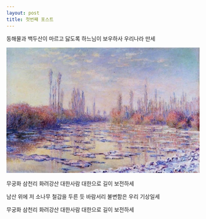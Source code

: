 ```yaml
---
layout: post
title: 첫번째 포스트
---
```


동해물과 백두산이 마르고 닳도록 하느님이 보우하사 우리나라 만세

![La Seuine](/images/La_Seine.jpg)

무궁화 삼천리 화려강산 대한사람 대한으로 길이 보전하세

남산 위에 저 소나무 철갑을 두른 듯 바람서리 불변함은 우리 기상일세

무궁화 삼천리 화려강산 대한사람 대한으로 길이 보전하세


